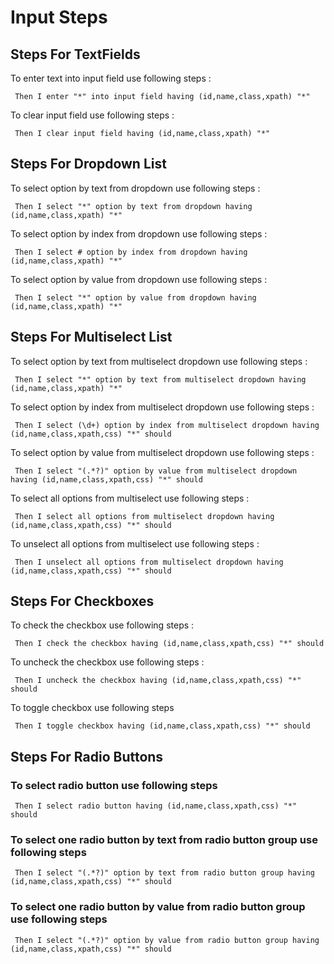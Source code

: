 # Input Steps

## Steps For TextFields

To enter text into input field use following steps :

```cucumber
 Then I enter "*" into input field having (id,name,class,xpath) "*"
```

To clear input field use following steps :

```cucumber
 Then I clear input field having (id,name,class,xpath) "*"
```

## Steps For Dropdown List

To select option by text from dropdown use following steps :

```cucumber
 Then I select "*" option by text from dropdown having (id,name,class,xpath) "*"
```

To select option by index from dropdown use following steps :

```cucumber
 Then I select # option by index from dropdown having (id,name,class,xpath) "*"
```

To select option by value from dropdown use following steps :

```cucumber
 Then I select "*" option by value from dropdown having (id,name,class,xpath) "*"
```

## Steps For Multiselect List

To select option by text from multiselect dropdown use following steps :

```cucumber
 Then I select "*" option by text from multiselect dropdown having (id,name,class,xpath) "*"
```

To select option by index from multiselect dropdown use following steps :

```cucumber
 Then I select (\d+) option by index from multiselect dropdown having (id,name,class,xpath,css) "*" should
```

To select option by value from multiselect dropdown use following steps :

```cucumber
 Then I select "(.*?)" option by value from multiselect dropdown having (id,name,class,xpath,css) "*" should
```

To select all options from multiselect use following steps :

```cucumber
 Then I select all options from multiselect dropdown having (id,name,class,xpath,css) "*" should
```

To unselect all options from multiselect use following steps :

```cucumber
 Then I unselect all options from multiselect dropdown having (id,name,class,xpath,css) "*" should
```

## Steps For Checkboxes

To check the checkbox use following steps :

```cucumber
 Then I check the checkbox having (id,name,class,xpath,css) "*" should
```

To uncheck the checkbox use following steps :

```cucumber
 Then I uncheck the checkbox having (id,name,class,xpath,css) "*" should
```

To toggle checkbox use following steps

```cucumber
 Then I toggle checkbox having (id,name,class,xpath,css) "*" should
```

## Steps For Radio Buttons

### To select radio button use following steps

```cucumber
 Then I select radio button having (id,name,class,xpath,css) "*" should
```

### To select one radio button by text from radio button group use following steps

```cucumber
 Then I select "(.*?)" option by text from radio button group having (id,name,class,xpath,css) "*" should
```

### To select one radio button by value from radio button group use following steps

```cucumber
 Then I select "(.*?)" option by value from radio button group having (id,name,class,xpath,css) "*" should
```
